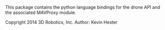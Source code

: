This package contains the python language bindings for the drone API and the associated MAVProxy module.

Copyright 2014 3D Robotics, Inc.
Author: Kevin Hester



